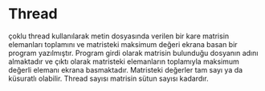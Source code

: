 # Thread

çoklu thread kullanılarak metin dosyasında verilen bir kare matrisin elemanları toplamını ve
matristeki maksimum değeri ekrana basan bir program yazılmıştır. Program girdi olarak
matrisin bulunduğu dosyanın adını almaktadır ve çıktı olarak matristeki elemanların toplamıyla
maksimum değerli elemanı ekrana basmaktadır. Matristeki değerler tam sayı ya da küsuratlı olabilir.
Thread sayısı matrisin sütun sayısı kadardır. 
